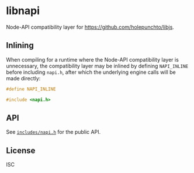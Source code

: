 # libnapi

Node-API compatibility layer for https://github.com/holepunchto/libjs.

## Inlining

When compiling for a runtime where the Node-API compatibility layer is unnecessary, the compatibility layer may be inlined by defining `NAPI_INLINE` before including `napi.h`, after which the underlying engine calls will be made directly:

```c
#define NAPI_INLINE

#include <napi.h>
```

## API

See [`includes/napi.h`](include/napi.h) for the public API.

## License

ISC
